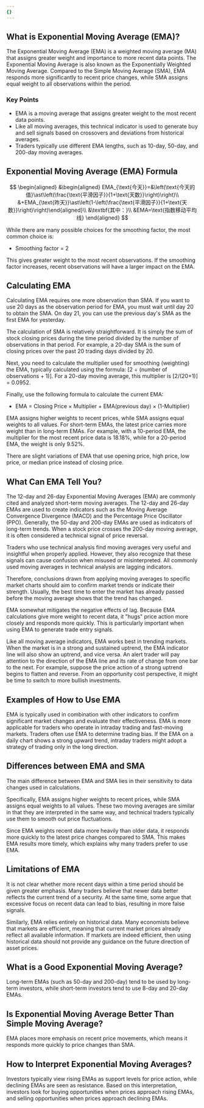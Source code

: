 ```yaml
---
{}
---
```


## What is Exponential Moving Average (EMA)?

The Exponential Moving Average (EMA) is a weighted moving average (MA) that assigns greater weight and importance to more recent data points. The Exponential Moving Average is also known as the Exponentially Weighted Moving Average. Compared to the Simple Moving Average (SMA), EMA responds more significantly to recent price changes, while SMA assigns equal weight to all observations within the period.

### Key Points

- EMA is a moving average that assigns greater weight to the most recent data points.
- Like all moving averages, this technical indicator is used to generate buy and sell signals based on crossovers and deviations from historical averages.
- Traders typically use different EMA lengths, such as 10-day, 50-day, and 200-day moving averages.

## Exponential Moving Average (EMA) Formula

$$ \begin{aligned} &\begin{aligned} EMA_{\text{今天}}=&\left(\text{今天的值}\ast\left(\frac{\text{平滑因子}}{1+\text{天数}}\right)\right)\\ &+EMA_{\text{昨天}}\ast\left(1-\left(\frac{\text{平滑因子}}{1+\text{天数}}\right)\right)\end{aligned}\\ &\textbf{其中：}\\ &EMA=\text{指数移动平均线} \end{aligned} $$

While there are many possible choices for the smoothing factor, the most common choice is:

- Smoothing factor = 2

This gives greater weight to the most recent observations. If the smoothing factor increases, recent observations will have a larger impact on the EMA.

## Calculating EMA

Calculating EMA requires one more observation than SMA. If you want to use 20 days as the observation period for EMA, you must wait until day 20 to obtain the SMA. On day 21, you can use the previous day's SMA as the first EMA for yesterday.

The calculation of SMA is relatively straightforward. It is simply the sum of stock closing prices during the time period divided by the number of observations in that period. For example, a 20-day SMA is the sum of closing prices over the past 20 trading days divided by 20.

Next, you need to calculate the multiplier used for smoothing (weighting) the EMA, typically calculated using the formula: [2 ÷ (number of observations + 1)]. For a 20-day moving average, this multiplier is [2/(20+1)] = 0.0952.

Finally, use the following formula to calculate the current EMA:

- EMA = Closing Price × Multiplier + EMA(previous day) × (1-Multiplier)

EMA assigns higher weights to recent prices, while SMA assigns equal weights to all values. For short-term EMAs, the latest price carries more weight than in long-term EMAs. For example, with a 10-period EMA, the multiplier for the most recent price data is 18.18%, while for a 20-period EMA, the weight is only 9.52%.

There are slight variations of EMA that use opening price, high price, low price, or median price instead of closing price.

## What Can EMA Tell You?

The 12-day and 26-day Exponential Moving Averages (EMA) are commonly cited and analyzed short-term moving averages. The 12-day and 26-day EMAs are used to create indicators such as the Moving Average Convergence Divergence (MACD) and the Percentage Price Oscillator (PPO). Generally, the 50-day and 200-day EMAs are used as indicators of long-term trends. When a stock price crosses the 200-day moving average, it is often considered a technical signal of price reversal.

Traders who use technical analysis find moving averages very useful and insightful when properly applied. However, they also recognize that these signals can cause confusion when misused or misinterpreted. All commonly used moving averages in technical analysis are lagging indicators.

Therefore, conclusions drawn from applying moving averages to specific market charts should aim to confirm market trends or indicate their strength. Usually, the best time to enter the market has already passed before the moving average shows that the trend has changed.

EMA somewhat mitigates the negative effects of lag. Because EMA calculations give more weight to recent data, it "hugs" price action more closely and responds more quickly. This is particularly important when using EMA to generate trade entry signals.

Like all moving average indicators, EMA works best in trending markets. When the market is in a strong and sustained uptrend, the EMA indicator line will also show an uptrend, and vice versa. An alert trader will pay attention to the direction of the EMA line and its rate of change from one bar to the next. For example, suppose the price action of a strong uptrend begins to flatten and reverse. From an opportunity cost perspective, it might be time to switch to more bullish investments.

## Examples of How to Use EMA

EMA is typically used in combination with other indicators to confirm significant market changes and evaluate their effectiveness. EMA is more applicable for traders who operate in intraday trading and fast-moving markets. Traders often use EMA to determine trading bias. If the EMA on a daily chart shows a strong upward trend, intraday traders might adopt a strategy of trading only in the long direction.

## Differences between EMA and SMA

The main difference between EMA and SMA lies in their sensitivity to data changes used in calculations.

Specifically, EMA assigns higher weights to recent prices, while SMA assigns equal weights to all values. These two moving averages are similar in that they are interpreted in the same way, and technical traders typically use them to smooth out price fluctuations.

Since EMA weights recent data more heavily than older data, it responds more quickly to the latest price changes compared to SMA. This makes EMA results more timely, which explains why many traders prefer to use EMA.

## Limitations of EMA

It is not clear whether more recent days within a time period should be given greater emphasis. Many traders believe that newer data better reflects the current trend of a security. At the same time, some argue that excessive focus on recent data can lead to bias, resulting in more false signals.

Similarly, EMA relies entirely on historical data. Many economists believe that markets are efficient, meaning that current market prices already reflect all available information. If markets are indeed efficient, then using historical data should not provide any guidance on the future direction of asset prices.

## What is a Good Exponential Moving Average?

Long-term EMAs (such as 50-day and 200-day) tend to be used by long-term investors, while short-term investors tend to use 8-day and 20-day EMAs.

## Is Exponential Moving Average Better Than Simple Moving Average?

EMA places more emphasis on recent price movements, which means it responds more quickly to price changes than SMA.

## How to Interpret Exponential Moving Averages?

Investors typically view rising EMAs as support levels for price action, while declining EMAs are seen as resistance. Based on this interpretation, investors look for buying opportunities when prices approach rising EMAs, and selling opportunities when prices approach declining EMAs.